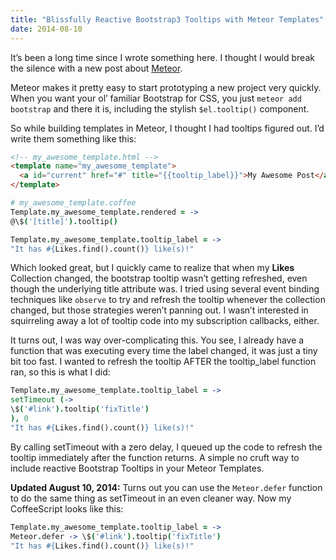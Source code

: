 ```yaml
---
title: "Blissfully Reactive Bootstrap3 Tooltips with Meteor Templates"
date: 2014-08-10
---
```


It’s been a long time since I wrote something here. I thought I would break the silence with a new post about [Meteor][meteor].

Meteor makes it pretty easy to start prototyping a new project very quickly.
When you want your ol’ familiar Bootstrap for CSS, you just `meteor add bootstrap` and there it is, including the stylish `$el.tooltip()` component.

So while building templates in Meteor, I thought I had tooltips figured out. I’d write them something like this:

```html
<!-- my_awesome_template.html -->
<template name="my_awesome_template">
  <a id="current" href="#" title="{{tooltip_label}}">My Awesome Post</a>
</template>
```

```coffeescript
# my_awesome_template.coffee
Template.my_awesome_template.rendered = ->
@\$('[title]').tooltip()

Template.my_awesome_template.tooltip_label = ->
"It has #{Likes.find().count()} like(s)!"
```

Which looked great, but I quickly came to realize that when my **Likes** Collection changed, the bootstrap tooltip wasn’t getting refreshed, even though the underlying title attribute was. I tried using several event binding techniques like `observe` to try and refresh the tooltip whenever the collection changed, but those strategies weren’t panning out. I wasn’t interested in squirreling away a lot of tooltip code into my subscription callbacks, either.

It turns out, I was way over-complicating this. You see, I already have a function that was executing every time the label changed, it was just a tiny bit too fast. I wanted to refresh the tooltip AFTER the tooltip_label function ran, so this is what I did:

```coffeescript
Template.my_awesome_template.tooltip_label = ->
setTimeout (->
\$('#link').tooltip('fixTitle')
), 0
"It has #{Likes.find().count()} like(s)!"
```

By calling setTimeout with a zero delay, I queued up the code to refresh the tooltip immediately after the function returns. A simple no cruft way to include reactive Bootstrap Tooltips in your Meteor Templates.

**Updated August 10, 2014:**
Turns out you can use the `Meteor.defer` function to do the same thing as setTimeout in an even cleaner way. Now my CoffeeScript looks like this:

```coffeescript
Template.my_awesome_template.tooltip_label = ->
Meteor.defer -> \$('#link').tooltip('fixTitle')
"It has #{Likes.find().count()} like(s)!"
```

[meteor]: https://www.meteor.com
